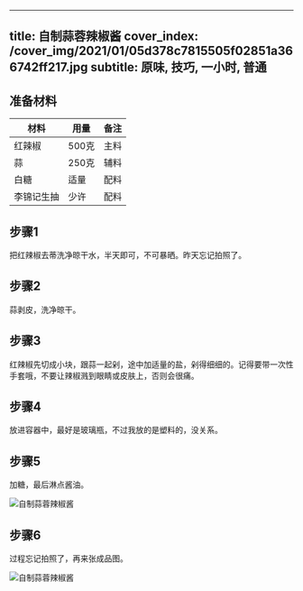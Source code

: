 
---
title: 自制蒜蓉辣椒酱
cover_index: /cover_img/2021/01/05d378c7815505f02851a366742ff217.jpg
subtitle: 原味, 技巧, 一小时, 普通
---

## 准备材料

| 材料     | 用量 | 备注|
| ------- | ----- | --- |
| 红辣椒 | 500克| 主料 |
| 蒜 | 250克| 辅料 |
| 白糖 | 适量| 配料 |
| 李锦记生抽 | 少许| 配料 |

## 步骤1

把红辣椒去蒂洗净晾干水，半天即可，不可暴晒。昨天忘记拍照了。

## 步骤2

蒜剥皮，洗净晾干。

## 步骤3

红辣椒先切成小块，跟蒜一起剁，途中加适量的盐，剁得细细的。记得要带一次性手套哦，不要让辣椒溅到眼睛或皮肤上，否则会很痛。

## 步骤4

放进容器中，最好是玻璃瓶，不过我放的是塑料的，没关系。

## 步骤5

加糖，最后淋点酱油。

![自制蒜蓉辣椒酱](https://i8.meishichina.com/attachment/recipe/201010/201010030832458.JPG?x-oss-process=style/p320) 

## 步骤6

过程忘记拍照了，再来张成品图。

![自制蒜蓉辣椒酱](https://i8.meishichina.com/attachment/recipe/201010/201010030837009.JPG?x-oss-process=style/p320) 

